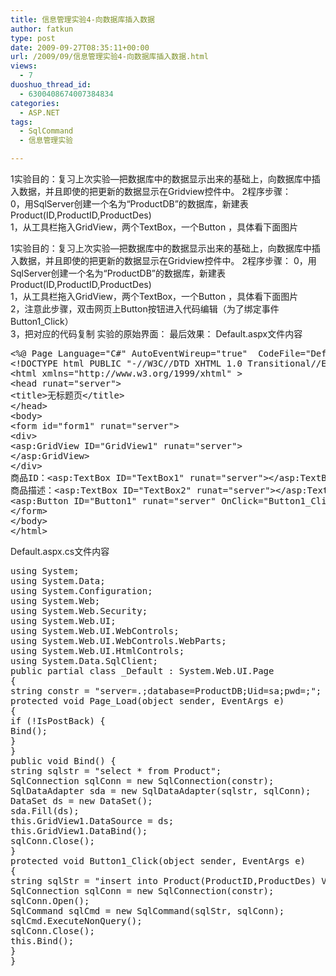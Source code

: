 ```yaml
---
title: 信息管理实验4-向数据库插入数据
author: fatkun
type: post
date: 2009-09-27T08:35:11+00:00
url: /2009/09/信息管理实验4-向数据库插入数据.html
views:
  - 7
duoshuo_thread_id:
  - 6300408674007384834
categories:
  - ASP.NET
tags:
  - SqlCommand
  - 信息管理实验

---
```

1实验目的：复习上次实验—把数据库中的数据显示出来的基础上，向数据库中插入数据，并且即使的把更新的数据显示在Gridview控件中。 2程序步骤：  
0，用SqlServer创建一个名为“ProductDB”的数据库，新建表Product(ID,ProductID,ProductDes)  
1，从工具栏拖入GridView，两个TextBox，一个Button ，具体看下面图片
<!--more-->

1实验目的：复习上次实验—把数据库中的数据显示出来的基础上，向数据库中插入数据，并且即使的把更新的数据显示在Gridview控件中。
2程序步骤：
0，用SqlServer创建一个名为“ProductDB”的数据库，新建表Product(ID,ProductID,ProductDes)  
1，从工具栏拖入GridView，两个TextBox，一个Button ，具体看下面图片  
2，注意此步骤，双击网页上Button按钮进入代码编辑（为了绑定事件Button1_Click）  
3，把对应的代码复制
实验的原始界面：<img onload="ResizeImage(this,620)" src="http://fatkun.com/upload/2009/9/截图1121883855.jpg" alt="" title="" /> 
最后效果：<img onload="ResizeImage(this,620)" src="http://fatkun.com/upload/2009/9/200909270101006411.jpg" alt="" title="" /> 
Default.aspx文件内容
<pre class="html">&lt;%@ Page Language="C#" AutoEventWireup="true"  CodeFile="Default.aspx.cs" Inherits="_Default" %&gt;
&lt;!DOCTYPE html PUBLIC "-//W3C//DTD XHTML 1.0 Transitional//EN" "http://www.w3.org/TR/xhtml1/DTD/xhtml1-transitional.dtd"&gt;
&lt;html xmlns="http://www.w3.org/1999/xhtml" &gt;
&lt;head runat="server"&gt;
&lt;title&gt;无标题页&lt;/title&gt;
&lt;/head&gt;
&lt;body&gt;
&lt;form id="form1" runat="server"&gt;
&lt;div&gt;
&lt;asp:GridView ID="GridView1" runat="server"&gt;
&lt;/asp:GridView&gt;
&lt;/div&gt;
商品ID：&lt;asp:TextBox ID="TextBox1" runat="server"&gt;&lt;/asp:TextBox&gt;&lt;br /&gt;
商品描述：&lt;asp:TextBox ID="TextBox2" runat="server"&gt;&lt;/asp:TextBox&gt;&lt;br /&gt;
&lt;asp:Button ID="Button1" runat="server" OnClick="Button1_Click" Text="Button" /&gt;
&lt;/form&gt;
&lt;/body&gt;
&lt;/html&gt;</pre>
Default.aspx.cs文件内容
<pre class="c#">using System;
using System.Data;
using System.Configuration;
using System.Web;
using System.Web.Security;
using System.Web.UI;
using System.Web.UI.WebControls;
using System.Web.UI.WebControls.WebParts;
using System.Web.UI.HtmlControls;
using System.Data.SqlClient;
public partial class _Default : System.Web.UI.Page
{
string constr = "server=.;database=ProductDB;Uid=sa;pwd=;";
protected void Page_Load(object sender, EventArgs e)
{
if (!IsPostBack) {
Bind();
}
}
public void Bind() {
string sqlstr = "select * from Product";
SqlConnection sqlConn = new SqlConnection(constr);
SqlDataAdapter sda = new SqlDataAdapter(sqlstr, sqlConn);
DataSet ds = new DataSet();
sda.Fill(ds);
this.GridView1.DataSource = ds;
this.GridView1.DataBind();
sqlConn.Close();
}
protected void Button1_Click(object sender, EventArgs e)
{
string sqlStr = "insert into Product(ProductID,ProductDes) VALUES ('"+TextBox1.Text.Trim()+"','"+TextBox2.Text.Trim()+"')";
SqlConnection sqlConn = new SqlConnection(constr);
sqlConn.Open();
SqlCommand sqlCmd = new SqlCommand(sqlStr, sqlConn);
sqlCmd.ExecuteNonQuery();
sqlConn.Close();
this.Bind();
}
}</pre>